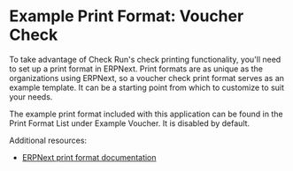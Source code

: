 # Example Print Format: Voucher Check

To take advantage of Check Run's check printing functionality, you'll need to set up a print format in ERPNext. Print formats are as unique as the organizations using ERPNext, so a voucher check print format serves as an example template. It can be a starting point from which to customize to suit your needs.

The example print format included with this application can be found in the Print Format List under Example Voucher. It is disabled by default.

Additional resources:

- [ERPNext print format documentation](https://docs.erpnext.com/docs/v14/user/manual/en/customize-erpnext/print-format)
